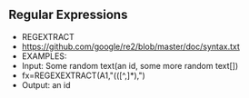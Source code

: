 ## Regular Expressions
* REGEXTRACT
 * https://github.com/google/re2/blob/master/doc/syntax.txt
 * EXAMPLES:
 * Input: Some random text(an id, some more random text[])
 * fx=REGEXEXTRACT(A1,"\(([^,]*),")
 * Output: an id
